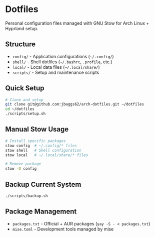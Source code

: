 # Dotfiles

Personal configuration files managed with GNU Stow for Arch Linux + Hyprland setup.

## Structure

- `config/` - Application configurations (`~/.config/`)
- `shell/` - Shell dotfiles (`~/.bashrc`, `.profile`, etc.)
- `local/` - Local data files (`~/.local/share/`)
- `scripts/` - Setup and maintenance scripts

## Quick Setup

```bash
# Clone and setup
git clone git@github.com:jbaggs62/arch-dotfiles.git ~/dotfiles
cd ~/dotfiles
./scripts/setup.sh
```

## Manual Stow Usage

```bash
# Install specific packages
stow config  # ~/.config/* files
stow shell   # Shell configuration
stow local   # ~/.local/share/* files

# Remove package
stow -D config
```

## Backup Current System

```bash
./scripts/backup.sh
```

## Package Management

- `packages.txt` - Official + AUR packages (`yay -S - < packages.txt`)
- `mise.toml` - Development tools managed by mise